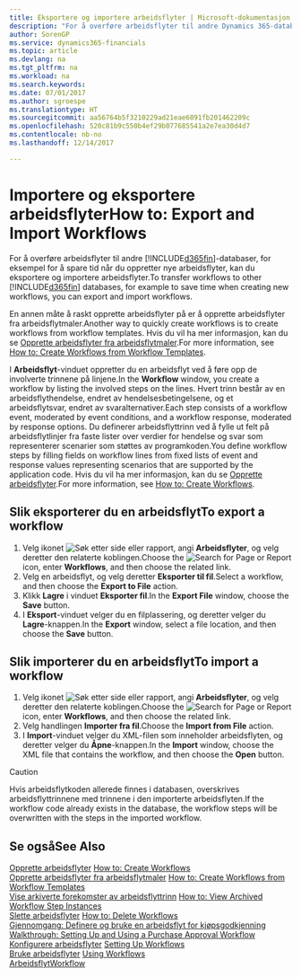 ```yaml
---
title: Eksportere og importere arbeidsflyter | Microsoft-dokumentasjon
description: "For å overføre arbeidsflyter til andre Dynamics 365-databaser, for eksempel for å spare tid når du oppretter nye arbeidsflyter, kan du eksportere og importere arbeidsflyter."
author: SorenGP
ms.service: dynamics365-financials
ms.topic: article
ms.devlang: na
ms.tgt_pltfrm: na
ms.workload: na
ms.search.keywords: 
ms.date: 07/01/2017
ms.author: sgroespe
ms.translationtype: HT
ms.sourcegitcommit: aa56764b5f3210229ad21eae6891fb201462209c
ms.openlocfilehash: 520c81b9c550b4ef29b077685541a2e7ea30d4d7
ms.contentlocale: nb-no
ms.lasthandoff: 12/14/2017

---
```

# <a name="how-to-export-and-import-workflows"></a><span data-ttu-id="f3b22-103">Importere og eksportere arbeidsflyter</span><span class="sxs-lookup"><span data-stu-id="f3b22-103">How to: Export and Import Workflows</span></span>
<span data-ttu-id="f3b22-104">For å overføre arbeidsflyter til andre [!INCLUDE[d365fin](includes/d365fin_md.md)]-databaser, for eksempel for å spare tid når du oppretter nye arbeidsflyter, kan du eksportere og importere arbeidsflyter.</span><span class="sxs-lookup"><span data-stu-id="f3b22-104">To transfer workflows to other [!INCLUDE[d365fin](includes/d365fin_md.md)] databases, for example to save time when creating new workflows, you can export and import workflows.</span></span>  

 <span data-ttu-id="f3b22-105">En annen måte å raskt opprette arbeidsflyter på er å opprette arbeidsflyter fra arbeidsflytmaler.</span><span class="sxs-lookup"><span data-stu-id="f3b22-105">Another way to quickly create workflows is to create workflows from workflow templates.</span></span> <span data-ttu-id="f3b22-106">Hvis du vil ha mer informasjon, kan du se [Opprette arbeidsflyter fra arbeidsflytmaler](across-how-to-create-workflows-from-workflow-templates.md).</span><span class="sxs-lookup"><span data-stu-id="f3b22-106">For more information, see [How to: Create Workflows from Workflow Templates](across-how-to-create-workflows-from-workflow-templates.md).</span></span>  

 <span data-ttu-id="f3b22-107">I **Arbeidsflyt**-vinduet oppretter du en arbeidsflyt ved å føre opp de involverte trinnene på linjene.</span><span class="sxs-lookup"><span data-stu-id="f3b22-107">In the **Workflow** window, you create a workflow by listing the involved steps on the lines.</span></span> <span data-ttu-id="f3b22-108">Hvert trinn består av en arbeidsflythendelse, endret av hendelsesbetingelsene, og et arbeidsflytsvar, endret av svaralternativer.</span><span class="sxs-lookup"><span data-stu-id="f3b22-108">Each step consists of a workflow event, moderated by event conditions, and a workflow response, moderated by response options.</span></span> <span data-ttu-id="f3b22-109">Du definerer arbeidsflyttrinn ved å fylle ut felt på arbeidsflytlinjer fra faste lister over verdier for hendelse og svar som representerer scenarier som støttes av programkoden.</span><span class="sxs-lookup"><span data-stu-id="f3b22-109">You define workflow steps by filling fields on workflow lines from fixed lists of event and response values representing scenarios that are supported by the application code.</span></span> <span data-ttu-id="f3b22-110">Hvis du vil ha mer informasjon, kan du se [Opprette arbeidsflyter](across-how-to-create-workflows.md).</span><span class="sxs-lookup"><span data-stu-id="f3b22-110">For more information, see [How to: Create Workflows](across-how-to-create-workflows.md).</span></span>  

## <a name="to-export-a-workflow"></a><span data-ttu-id="f3b22-111">Slik eksporterer du en arbeidsflyt</span><span class="sxs-lookup"><span data-stu-id="f3b22-111">To export a workflow</span></span>  
1.  <span data-ttu-id="f3b22-112">Velg ikonet ![Søk etter side eller rapport](media/ui-search/search_small.png "Søk etter side eller rapport"), angi **Arbeidsflyter**, og velg deretter den relaterte koblingen.</span><span class="sxs-lookup"><span data-stu-id="f3b22-112">Choose the ![Search for Page or Report](media/ui-search/search_small.png "Search for Page or Report icon") icon, enter **Workflows**, and then choose the related link.</span></span>  
2.  <span data-ttu-id="f3b22-113">Velg en arbeidsflyt, og velg deretter **Eksporter til fil**.</span><span class="sxs-lookup"><span data-stu-id="f3b22-113">Select a workflow, and then choose the **Export to File** action.</span></span>  
3.  <span data-ttu-id="f3b22-114">Klikk **Lagre** i vinduet **Eksporter fil**.</span><span class="sxs-lookup"><span data-stu-id="f3b22-114">In the **Export File** window, choose the **Save** button.</span></span>  
4.  <span data-ttu-id="f3b22-115">I **Eksport**-vinduet velger du en filplassering, og deretter velger du **Lagre**-knappen.</span><span class="sxs-lookup"><span data-stu-id="f3b22-115">In the **Export** window, select a file location, and then choose the **Save** button.</span></span>  

## <a name="to-import-a-workflow"></a><span data-ttu-id="f3b22-116">Slik importerer du en arbeidsflyt</span><span class="sxs-lookup"><span data-stu-id="f3b22-116">To import a workflow</span></span>  
1.  <span data-ttu-id="f3b22-117">Velg ikonet ![Søk etter side eller rapport](media/ui-search/search_small.png "Søk etter side eller rapport"), angi **Arbeidsflyter**, og velg deretter den relaterte koblingen.</span><span class="sxs-lookup"><span data-stu-id="f3b22-117">Choose the ![Search for Page or Report](media/ui-search/search_small.png "Search for Page or Report icon") icon, enter **Workflows**, and then choose the related link.</span></span>  
2.  <span data-ttu-id="f3b22-118">Velg handlingen **Importer fra fil**.</span><span class="sxs-lookup"><span data-stu-id="f3b22-118">Choose the **Import from File** action.</span></span>  
3.  <span data-ttu-id="f3b22-119">I **Import**-vinduet velger du XML-filen som inneholder arbeidsflyten, og deretter velger du **Åpne**-knappen.</span><span class="sxs-lookup"><span data-stu-id="f3b22-119">In the **Import** window, choose the XML file that contains the workflow, and then choose the **Open** button.</span></span>  

> [!CAUTION]  
>  <span data-ttu-id="f3b22-120">Hvis arbeidsflytkoden allerede finnes i databasen, overskrives arbeidsflyttrinnene med trinnene i den importerte arbeidsflyten.</span><span class="sxs-lookup"><span data-stu-id="f3b22-120">If the workflow code already exists in the database, the workflow steps will be overwritten with the steps in the imported workflow.</span></span>  

## <a name="see-also"></a><span data-ttu-id="f3b22-121">Se også</span><span class="sxs-lookup"><span data-stu-id="f3b22-121">See Also</span></span>  
 <span data-ttu-id="f3b22-122">[Opprette arbeidsflyter](across-how-to-create-workflows.md) </span><span class="sxs-lookup"><span data-stu-id="f3b22-122">[How to: Create Workflows](across-how-to-create-workflows.md) </span></span>  
 <span data-ttu-id="f3b22-123">[Opprette arbeidsflyter fra arbeidsflytmaler](across-how-to-create-workflows-from-workflow-templates.md) </span><span class="sxs-lookup"><span data-stu-id="f3b22-123">[How to: Create Workflows from Workflow Templates](across-how-to-create-workflows-from-workflow-templates.md) </span></span>  
 <span data-ttu-id="f3b22-124">[Vise arkiverte forekomster av arbeidsflyttrinn](across-how-to-view-archived-workflow-step-instances.md) </span><span class="sxs-lookup"><span data-stu-id="f3b22-124">[How to: View Archived Workflow Step Instances](across-how-to-view-archived-workflow-step-instances.md) </span></span>  
 <span data-ttu-id="f3b22-125">[Slette arbeidsflyter](across-how-to-delete-workflows.md) </span><span class="sxs-lookup"><span data-stu-id="f3b22-125">[How to: Delete Workflows](across-how-to-delete-workflows.md) </span></span>  
 <span data-ttu-id="f3b22-126">[Gjennomgang: Definere og bruke en arbeidsflyt for kjøpsgodkjenning](walkthrough-setting-up-and-using-a-purchase-approval-workflow.md) </span><span class="sxs-lookup"><span data-stu-id="f3b22-126">[Walkthrough: Setting Up and Using a Purchase Approval Workflow](walkthrough-setting-up-and-using-a-purchase-approval-workflow.md) </span></span>  
 <span data-ttu-id="f3b22-127">[Konfigurere arbeidsflyter](across-set-up-workflows.md) </span><span class="sxs-lookup"><span data-stu-id="f3b22-127">[Setting Up Workflows](across-set-up-workflows.md) </span></span>  
 <span data-ttu-id="f3b22-128">[Bruke arbeidsflyter](across-use-workflows.md) </span><span class="sxs-lookup"><span data-stu-id="f3b22-128">[Using Workflows](across-use-workflows.md) </span></span>  
 [<span data-ttu-id="f3b22-129">Arbeidsflyt</span><span class="sxs-lookup"><span data-stu-id="f3b22-129">Workflow</span></span>](across-workflow.md)   

